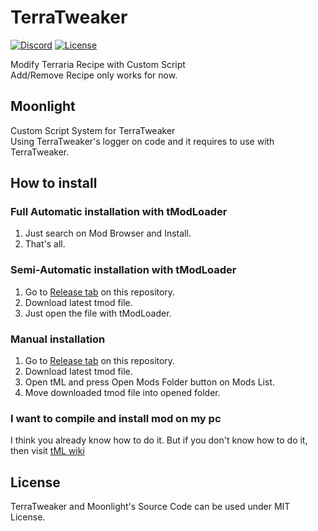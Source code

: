# TerraTweaker
[![Discord](https://img.shields.io/discord/992073454637551707?color=%23F8BBD0)](https://discord.gg/jE8NyXYa3u)
[![License](https://img.shields.io/github/license/Preta-Crowz/TerraTweaker?color=%23aeeaff)](https://github.com/Preta-Crowz/TerraTweaker/blob/master/LICENSE)

Modify Terraria Recipe with Custom Script  
Add/Remove Recipe only works for now.

## Moonlight
Custom Script System for TerraTweaker  
Using TerraTweaker's logger on code and it requires to use with TerraTweaker.

## How to install
### Full Automatic installation with tModLoader
1. Just search on Mod Browser and Install.
1. That's all.

### Semi-Automatic installation with tModLoader
1. Go to [Release tab](https://github.com/Preta-Crowz/TerraTweaker/releases) on this repository.
1. Download latest tmod file.
1. Just open the file with tModLoader.

### Manual installation
1. Go to [Release tab](https://github.com/Preta-Crowz/TerraTweaker/releases) on this repository.
1. Download latest tmod file.
1. Open tML and press Open Mods Folder button on Mods List.
1. Move downloaded tmod file into opened folder.

### I want to compile and install mod on my pc
I think you already know how to do it.
But if you don't know how to do it, then visit [tML wiki](https://github.com/tModLoader/tModLoader/wiki)

## License
TerraTweaker and Moonlight's Source Code can be used under MIT License.
